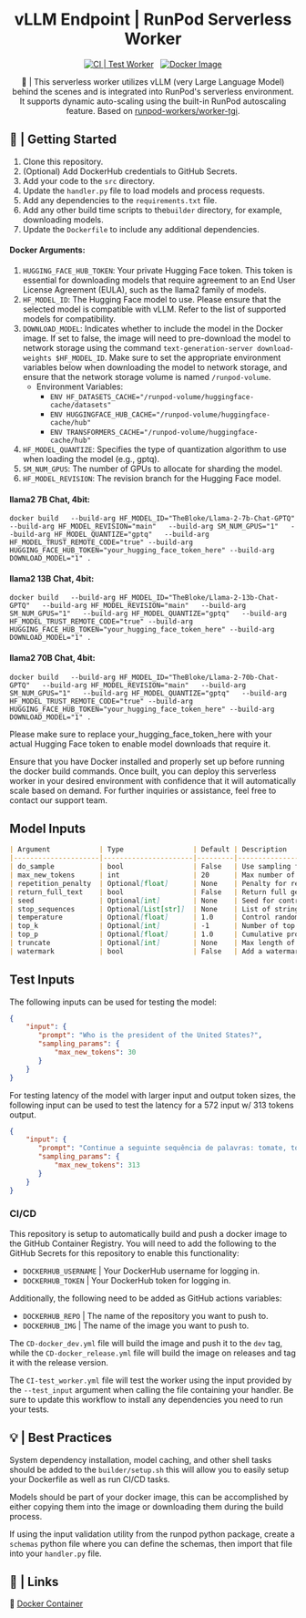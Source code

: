 <div align="center">

<h1>vLLM Endpoint | RunPod Serverless Worker</h1>

[![CI | Test Worker](https://github.com/matthew-mcateer/worker-runpod-tgi/actions/workflows/CI-test_worker.yml/badge.svg)](https://github.com/matthew-mcateer/worker-runpod-tgi/actions/workflows/CI-test_worker.yml)
&nbsp;
[![Docker Image](https://github.com/matthew-mcateer/worker-runpod-tgi/actions/workflows/CD-docker_dev.yml/badge.svg)](https://github.com/matthew-mcateer/worker-runpod-tgi/actions/workflows/CD-docker_dev.yml)

🚀 | This serverless worker utilizes vLLM (very Large Language Model) behind the scenes and is integrated into RunPod's serverless environment. It supports dynamic auto-scaling using the built-in RunPod autoscaling feature. Based on [runpod-workers/worker-tgi](https://github.com/runpod-workers/worker-tgi).
</div>

## 📖 | Getting Started

1. Clone this repository.
2. (Optional) Add DockerHub credentials to GitHub Secrets.
3. Add your code to the `src` directory.
4. Update the `handler.py` file to load models and process requests.
5. Add any dependencies to the `requirements.txt` file.
6. Add any other build time scripts to the`builder` directory, for example, downloading models.
7. Update the `Dockerfile` to include any additional dependencies.

#### Docker Arguments:
1. `HUGGING_FACE_HUB_TOKEN`: Your private Hugging Face token. This token is essential for downloading models that require agreement to an End User License Agreement (EULA), such as the llama2 family of models.
2. `HF_MODEL_ID`: The Hugging Face model to use. Please ensure that the selected model is compatible with vLLM. Refer to the list of supported models for compatibility.
3. `DOWNLOAD_MODEL`: Indicates whether to include the model in the Docker image. If set to false, the image will need to pre-download the model to network storage using the command `text-generation-server download-weights $HF_MODEL_ID`. Make sure to set the appropriate environment variables below when downloading the model to network storage, and ensure that the network storage volume is named `/runpod-volume`.
   - Environment Variables:
     - `ENV HF_DATASETS_CACHE="/runpod-volume/huggingface-cache/datasets"`
     - `ENV HUGGINGFACE_HUB_CACHE="/runpod-volume/huggingface-cache/hub"`
     - `ENV TRANSFORMERS_CACHE="/runpod-volume/huggingface-cache/hub"`
4. `HF_MODEL_QUANTIZE`: Specifies the type of quantization algorithm to use when loading the model (e.g., gptq).
5. `SM_NUM_GPUS`: The number of GPUs to allocate for sharding the model.
6. `HF_MODEL_REVISION`: The revision branch for the Hugging Face model.

#### llama2 7B Chat, 4bit:
`docker build   --build-arg HF_MODEL_ID="TheBloke/Llama-2-7b-Chat-GPTQ"   --build-arg HF_MODEL_REVISION="main"   --build-arg SM_NUM_GPUS="1"   --build-arg HF_MODEL_QUANTIZE="gptq"   --build-arg HF_MODEL_TRUST_REMOTE_CODE="true" --build-arg HUGGING_FACE_HUB_TOKEN="your_hugging_face_token_here" --build-arg DOWNLOAD_MODEL="1" .`

#### llama2 13B Chat, 4bit:
`docker build   --build-arg HF_MODEL_ID="TheBloke/Llama-2-13b-Chat-GPTQ"   --build-arg HF_MODEL_REVISION="main"   --build-arg SM_NUM_GPUS="1"   --build-arg HF_MODEL_QUANTIZE="gptq"   --build-arg HF_MODEL_TRUST_REMOTE_CODE="true" --build-arg HUGGING_FACE_HUB_TOKEN="your_hugging_face_token_here" --build-arg DOWNLOAD_MODEL="1" .`

#### llama2 70B Chat, 4bit:
`docker build   --build-arg HF_MODEL_ID="TheBloke/Llama-2-70b-Chat-GPTQ"   --build-arg HF_MODEL_REVISION="main"   --build-arg SM_NUM_GPUS="1"   --build-arg HF_MODEL_QUANTIZE="gptq"   --build-arg HF_MODEL_TRUST_REMOTE_CODE="true" --build-arg HUGGING_FACE_HUB_TOKEN="your_hugging_face_token_here" --build-arg DOWNLOAD_MODEL="1" .`

Please make sure to replace your_hugging_face_token_here with your actual Hugging Face token to enable model downloads that require it.

Ensure that you have Docker installed and properly set up before running the docker build commands. Once built, you can deploy this serverless worker in your desired environment with confidence that it will automatically scale based on demand. For further inquiries or assistance, feel free to contact our support team.


## Model Inputs
```markdown
| Argument            | Type                 | Default | Description                                                                                          |
|---------------------|----------------------|---------|---------------------------------------------------|
| do_sample           | bool                 | False   | Use sampling for text generation.                                                                  |
| max_new_tokens      | int                  | 20      | Max number of new tokens to generate for each prompt.                                              |
| repetition_penalty  | Optional[float]      | None    | Penalty for repeating tokens in the generated text.                                               |
| return_full_text    | bool                 | False   | Return full generated text or just the top `n` sequences.                                          |
| seed                | Optional[int]        | None    | Seed for controlling randomness in text generation.                                                |
| stop_sequences      | Optional[List[str]]  | None    | List of strings that stop text generation when encountered.                                        |
| temperature         | Optional[float]      | 1.0     | Control randomness of sampling. Lower values make it more deterministic, higher values more random. |
| top_k               | Optional[int]        | -1      | Number of top tokens to consider. Set to -1 to consider all tokens.                                |
| top_p               | Optional[float]      | 1.0     | Cumulative probability of top tokens to consider (0 < p <= 1). Set to 1 to consider all tokens.     |
| truncate            | Optional[int]        | None    | Max length of generated text (number of tokens).                                                    |
| watermark           | bool                 | False   | Add a watermark to the generated text.                                                             |
```


## Test Inputs
The following inputs can be used for testing the model:
```json
{
    "input": {
       "prompt": "Who is the president of the United States?",
       "sampling_params": {
           "max_new_tokens": 30
       }
    }
}
```

For testing latency of the model with larger input and output token sizes, the following input can be used to test the latency for a 572 input w/ 313 tokens output.

```json
{
    "input": {
       "prompt": "Continue a seguinte sequência de palavras: tomate, tomate, tomate, tomate, tomate, tomate, tomate, tomate, tomate, tomate, tomate, tomate, tomate, tomate, tomate, tomate, tomate, tomate, tomate, tomate, tomate, tomate, tomate, tomate, tomate, tomate, tomate, tomate, tomate, tomate, tomate, tomate, tomate, tomate, tomate, tomate, tomate, tomate, tomate, tomate, tomate, tomate, tomate, tomate, tomate, tomate, tomate, tomate, tomate, tomate, tomate, tomate, tomate, tomate, tomate, tomate, tomate, tomate, tomate, tomate, tomate, tomate, tomate, tomate, tomate, tomate, tomate, tomate, tomate, tomate, tomate, tomate, tomate, tomate, tomate, tomate, tomate, tomate, tomate, tomate, tomate, tomate, tomate, tomate, tomate, tomate, tomate, tomate, tomate, tomate, tomate, tomate, tomate, tomate, tomate, tomate, tomate, tomate, tomate, tomate, tomate, tomate, tomate, tomate, tomate, tomate, tomate, tomate, tomate, tomate, tomate, tomate, tomate, tomate, tomate, tomate, tomate, tomate, tomate, tomate, tomate, tomate, tomate, tomate, tomate, tomate, tomate, tomate, tomate, tomate, tomate, tomate, tomate, tomate, tomate, tomate, tomate, tomate, tomate, tomate, tomate, tomate, tomate, tomate, tomate, tomate, tomate, tomate, tomate, tomate, tomate, tomate, tomate, tomate, tomate, tomate, tomate, tomate, tomate, tomate, tomate, tomate, tomate, tomate, tomate, tomate, tomate, tomate, tomate, tomate, tomate, tomate, tomate, tomate, tomate, tomate, tomate, tomate, tomate, tomate, tomate, tomate, tomate, tomate, tomate, ",
       "sampling_params": {
           "max_new_tokens": 313
       }
    }
}
```

### CI/CD

This repository is setup to automatically build and push a docker image to the GitHub Container Registry. You will need to add the following to the GitHub Secrets for this repository to enable this functionality:

- `DOCKERHUB_USERNAME` | Your DockerHub username for logging in.
- `DOCKERHUB_TOKEN` | Your DockerHub token for logging in.

Additionally, the following need to be added as GitHub actions variables:

- `DOCKERHUB_REPO` | The name of the repository you want to push to.
- `DOCKERHUB_IMG` | The name of the image you want to push to.

The `CD-docker_dev.yml` file will build the image and push it to the `dev` tag, while the `CD-docker_release.yml` file will build the image on releases and tag it with the release version.

The `CI-test_worker.yml` file will test the worker using the input provided by the `--test_input` argument when calling the file containing your handler. Be sure to update this workflow to install any dependencies you need to run your tests.

## 💡 | Best Practices

System dependency installation, model caching, and other shell tasks should be added to the `builder/setup.sh` this will allow you to easily setup your Dockerfile as well as run CI/CD tasks.

Models should be part of your docker image, this can be accomplished by either copying them into the image or downloading them during the build process.

If using the input validation utility from the runpod python package, create a `schemas` python file where you can define the schemas, then import that file into your `handler.py` file.

## 🔗 | Links

🐳 [Docker Container](https://hub.docker.com/r/runpod/serverless-hello-world)

